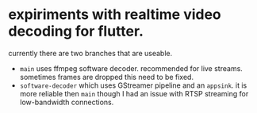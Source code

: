 # expiriments with realtime video decoding for flutter.

currently there are two branches that are useable.
- `main` uses ffmpeg software decoder. recommended for live streams. sometimes frames are dropped this need to be fixed.
- `software-decoder` which uses GStreamer pipeline and an `appsink`. it is more reliable then `main` though I had an issue with RTSP streaming for low-bandwidth connections.
